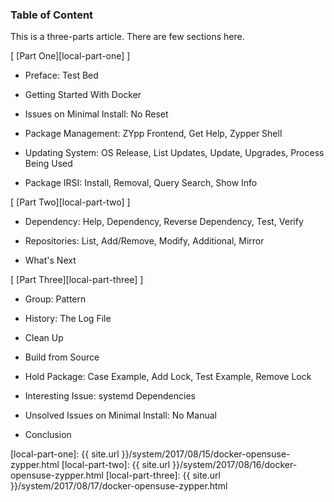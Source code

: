 ### Table of Content

This is a three-parts article.
There are few sections here.

[ [Part One][local-part-one] ]

*	Preface: Test Bed

*	Getting Started With Docker

*	Issues on Minimal Install: No Reset

*	Package Management: ZYpp Frontend, Get Help, Zypper Shell

*	Updating System: OS Release, List Updates, Update, Upgrades, Process Being Used

*	Package IRSI: Install, Removal, Query Search, Show Info

[ [Part Two][local-part-two] ]

*	Dependency: Help, Dependency, Reverse Dependency, Test, Verify

*	Repositories: List, Add/Remove, Modify, Additional, Mirror

*	What's Next

[ [Part Three][local-part-three] ]

*	Group: Pattern

*	History: The Log File

*	Clean Up

*	Build from Source

*	Hold Package: Case Example, Add Lock, Test Example, Remove Lock

*	Interesting Issue: systemd Dependencies

*	Unsolved Issues on Minimal Install: No Manual

*	Conclusion

[//]: <> ( -- -- -- links below -- -- -- )

[local-part-one]:   {{ site.url }}/system/2017/08/15/docker-opensuse-zypper.html
[local-part-two]:   {{ site.url }}/system/2017/08/16/docker-opensuse-zypper.html
[local-part-three]: {{ site.url }}/system/2017/08/17/docker-opensuse-zypper.html
